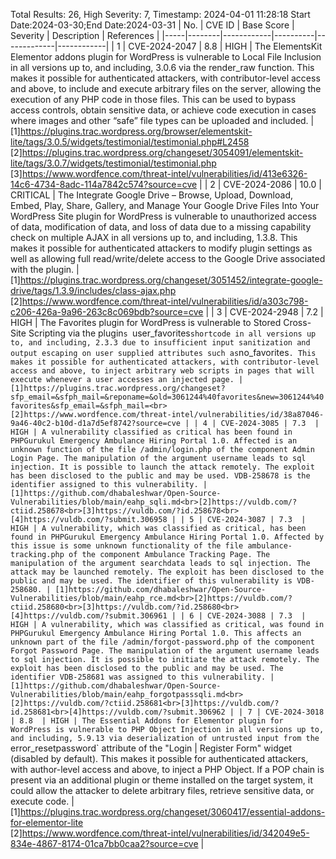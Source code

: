Total Results: 26, High Severity: 7, Timestamp: 2024-04-01 11:28:18
Start Date:2024-03-30;End Date:2024-03-31
| No. | CVE ID | Base Score | Severity | Description | References |
|-----|--------|------------|----------|-------------|------------|
| 1 | CVE-2024-2047 | 8.8  | HIGH | The ElementsKit Elementor addons plugin for WordPress is vulnerable to Local File Inclusion in all versions up to, and including, 3.0.6 via the render_raw function. This makes it possible for authenticated attackers, with contributor-level access and above, to include and execute arbitrary files on the server, allowing the execution of any PHP code in those files. This can be used to bypass access controls, obtain sensitive data, or achieve code execution in cases where images and other “safe” file types can be uploaded and included. | [1]https://plugins.trac.wordpress.org/browser/elementskit-lite/tags/3.0.5/widgets/testimonial/testimonial.php#L2458<br>[2]https://plugins.trac.wordpress.org/changeset/3054091/elementskit-lite/tags/3.0.7/widgets/testimonial/testimonial.php<br>[3]https://www.wordfence.com/threat-intel/vulnerabilities/id/413e6326-14c6-4734-8adc-114a7842c574?source=cve |
| 2 | CVE-2024-2086 | 10.0  | CRITICAL | The Integrate Google Drive – Browse, Upload, Download, Embed, Play, Share, Gallery, and Manage Your Google Drive Files Into Your WordPress Site plugin for WordPress is vulnerable to unauthorized access of data, modification of data, and loss of data due to a missing capability check on multiple AJAX in all versions up to, and including, 1.3.8. This makes it possible for authenticated attackers to modify plugin settings as well as allowing full read/write/delete access to the Google Drive associated with the plugin. | [1]https://plugins.trac.wordpress.org/changeset/3051452/integrate-google-drive/tags/1.3.9/includes/class-ajax.php<br>[2]https://www.wordfence.com/threat-intel/vulnerabilities/id/a303c798-c206-426a-9a96-263c8c069bdb?source=cve |
| 3 | CVE-2024-2948 | 7.2  | HIGH | The Favorites plugin for WordPress is vulnerable to Stored Cross-Site Scripting via the plugin`s `user_favorites` shortcode in all versions up to, and including, 2.3.3 due to insufficient input sanitization and output escaping on user supplied attributes such as `no_favorites`. This makes it possible for authenticated attackers, with contributor-level access and above, to inject arbitrary web scripts in pages that will execute whenever a user accesses an injected page. | [1]https://plugins.trac.wordpress.org/changeset?sfp_email=&sfph_mail=&reponame=&old=3061244%40favorites&new=3061244%40favorites&sfp_email=&sfph_mail=<br>[2]https://www.wordfence.com/threat-intel/vulnerabilities/id/38a87046-9a46-40c2-b10d-d1a7d5ef8742?source=cve |
| 4 | CVE-2024-3085 | 7.3  | HIGH | A vulnerability classified as critical has been found in PHPGurukul Emergency Ambulance Hiring Portal 1.0. Affected is an unknown function of the file /admin/login.php of the component Admin Login Page. The manipulation of the argument username leads to sql injection. It is possible to launch the attack remotely. The exploit has been disclosed to the public and may be used. VDB-258678 is the identifier assigned to this vulnerability. | [1]https://github.com/dhabaleshwar/Open-Source-Vulnerabilities/blob/main/eahp_sqli.md<br>[2]https://vuldb.com/?ctiid.258678<br>[3]https://vuldb.com/?id.258678<br>[4]https://vuldb.com/?submit.306958 |
| 5 | CVE-2024-3087 | 7.3  | HIGH | A vulnerability, which was classified as critical, has been found in PHPGurukul Emergency Ambulance Hiring Portal 1.0. Affected by this issue is some unknown functionality of the file ambulance-tracking.php of the component Ambulance Tracking Page. The manipulation of the argument searchdata leads to sql injection. The attack may be launched remotely. The exploit has been disclosed to the public and may be used. The identifier of this vulnerability is VDB-258680. | [1]https://github.com/dhabaleshwar/Open-Source-Vulnerabilities/blob/main/eahp_rce.md<br>[2]https://vuldb.com/?ctiid.258680<br>[3]https://vuldb.com/?id.258680<br>[4]https://vuldb.com/?submit.306961 |
| 6 | CVE-2024-3088 | 7.3  | HIGH | A vulnerability, which was classified as critical, was found in PHPGurukul Emergency Ambulance Hiring Portal 1.0. This affects an unknown part of the file /admin/forgot-password.php of the component Forgot Password Page. The manipulation of the argument username leads to sql injection. It is possible to initiate the attack remotely. The exploit has been disclosed to the public and may be used. The identifier VDB-258681 was assigned to this vulnerability. | [1]https://github.com/dhabaleshwar/Open-Source-Vulnerabilities/blob/main/eahp_forgotpasssqli.md<br>[2]https://vuldb.com/?ctiid.258681<br>[3]https://vuldb.com/?id.258681<br>[4]https://vuldb.com/?submit.306962 |
| 7 | CVE-2024-3018 | 8.8  | HIGH | The Essential Addons for Elementor plugin for WordPress is vulnerable to PHP Object Injection in all versions up to, and including, 5.9.13 via deserialization of untrusted input from the `error_resetpassword` attribute of the "Login | Register Form" widget (disabled by default). This makes it possible for authenticated attackers, with author-level access and above, to inject a PHP Object. If a POP chain is present via an additional plugin or theme installed on the target system, it could allow the attacker to delete arbitrary files, retrieve sensitive data, or execute code. | [1]https://plugins.trac.wordpress.org/changeset/3060417/essential-addons-for-elementor-lite<br>[2]https://www.wordfence.com/threat-intel/vulnerabilities/id/342049e5-834e-4867-8174-01ca7bb0caa2?source=cve |

